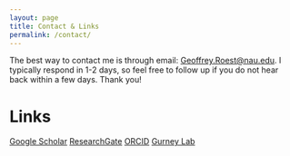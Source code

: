 ```yaml
---
layout: page
title: Contact & Links
permalink: /contact/
---
```


The best way to contact me is through email: Geoffrey.Roest@nau.edu. I typically respond in 1-2 days, so feel free to follow up if you do not hear back within a few days. Thank you!

# Links

[Google Scholar](https://scholar.google.com/citations?user=px2XRPkAAAAJ&hl=en)
[ResearchGate](https://www.researchgate.net/profile/Geoffrey_Roest)
[ORCID](https://orcid.org/0000-0002-6971-4613)
[Gurney Lab](http://gurneylab.nau.edu/)

